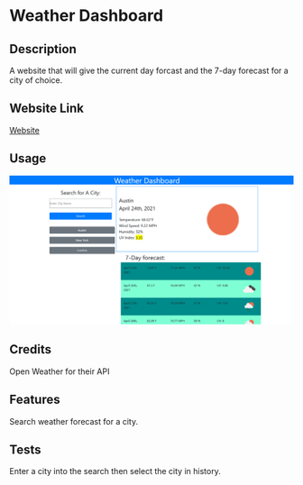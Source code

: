# Weather Dashboard

## Description 
A website that will give the current day forcast and the 7-day forecast for a city of choice.


## Website Link
<a href="https://winkler102.github.io/weather-dashboard/"> Website </a>



## Usage 

<img src="./assets/images/READMEPIC.png"/>


## Credits
Open Weather for their API





## Features
Search weather forecast for a city.



## Tests
Enter a city into the search then select the city in history.
